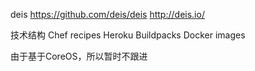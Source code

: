 deis
	https://github.com/deis/deis
	http://deis.io/

技术结构
	Chef recipes
	Heroku Buildpacks
	Docker images

由于基于CoreOS，所以暂时不跟进